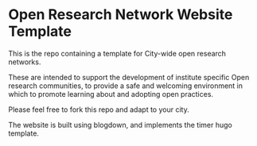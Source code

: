 
<!-- README.md is generated from README.Rmd. Please edit that file -->
Open Research Network Website Template
======================================

This is the repo containing a template for City-wide open research networks.

These are intended to support the development of institute specific Open research communities, to provide a safe and welcoming environment in which to promote learning about and adopting open practices.

Please feel free to fork this repo and adapt to your city.

The website is built using blogdown, and implements the timer hugo template.

